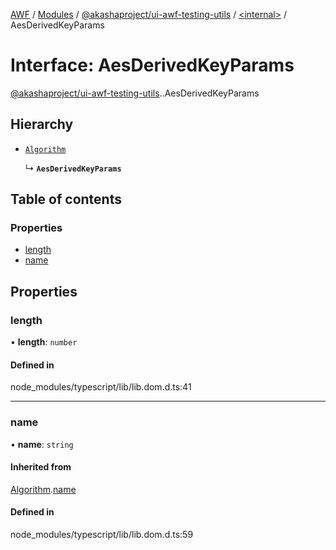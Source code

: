 [AWF](../README.md) / [Modules](../modules.md) / [@akashaproject/ui-awf-testing-utils](../modules/akashaproject_ui_awf_testing_utils.md) / [<internal\>](../modules/akashaproject_ui_awf_testing_utils._internal_.md) / AesDerivedKeyParams

# Interface: AesDerivedKeyParams

[@akashaproject/ui-awf-testing-utils](../modules/akashaproject_ui_awf_testing_utils.md).[<internal>](../modules/akashaproject_ui_awf_testing_utils._internal_.md).AesDerivedKeyParams

## Hierarchy

- [`Algorithm`](akashaproject_ui_awf_testing_utils._internal_.Algorithm.md)

  ↳ **`AesDerivedKeyParams`**

## Table of contents

### Properties

- [length](akashaproject_ui_awf_testing_utils._internal_.AesDerivedKeyParams.md#length)
- [name](akashaproject_ui_awf_testing_utils._internal_.AesDerivedKeyParams.md#name)

## Properties

### length

• **length**: `number`

#### Defined in

node_modules/typescript/lib/lib.dom.d.ts:41

___

### name

• **name**: `string`

#### Inherited from

[Algorithm](akashaproject_ui_awf_testing_utils._internal_.Algorithm.md).[name](akashaproject_ui_awf_testing_utils._internal_.Algorithm.md#name)

#### Defined in

node_modules/typescript/lib/lib.dom.d.ts:59
